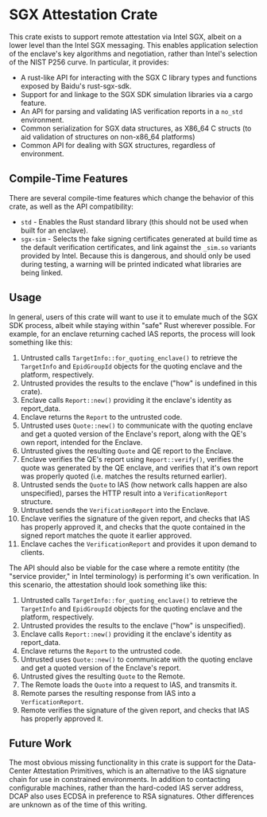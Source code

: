 # SGX Attestation Crate

This crate exists to support remote attestation via Intel SGX, albeit on a lower level than the Intel SGX messaging. This enables application selection of the enclave's key algorithms and negotiation, rather than Intel's selection of the NIST P256 curve. In particular, it provides:

 * A rust-like API for interacting with the SGX C library types and functions exposed by Baidu's rust-sgx-sdk.
 * Support for and linkage to the SGX SDK simulation libraries via a cargo feature.
 * An API for parsing and validating IAS verification reports in a `no_std` environment.
 * Common serialization for SGX data structures, as X86_64 C structs (to aid validation of structures on non-x86_64 platforms)
 * Common API for dealing with SGX structures, regardless of environment.

## Compile-Time Features

There are several compile-time features which change the behavior of this crate, as well as the API compatibility:

 * `std` - Enables the Rust standard library (this should not be used when built for an enclave).
 * `sgx-sim` - Selects the fake signing certificates generated at build time as the default verification certificates, and link against the `_sim.so` variants provided by Intel. Because this is dangerous, and should only be used during testing, a warning will be printed indicated what libraries are being linked.

## Usage

In general, users of this crate will want to use it to emulate much of the SGX SDK process, albeit while staying within "safe" Rust wherever possible. For example, for an enclave returning cached IAS reports, the process will look something like this:

 1. Untrusted calls `TargetInfo::for_quoting_enclave()` to retrieve the `TargetInfo` and `EpidGroupId` objects for the quoting enclave and the platform, respectively.
 1. Untrusted provides the results to the enclave ("how" is undefined in this crate).
 1. Enclave calls `Report::new()` providing it the enclave's identity as report_data.
 1. Enclave returns the `Report` to the untrusted code.
 1. Untrusted uses `Quote::new()` to communicate with the quoting enclave and get a quoted version of the Enclave's report, along with the QE's own report, intended for the Enclave.
 1. Untrusted gives the resulting `Quote` and QE report to the Enclave.
 1. Enclave verifies the QE's report using `Report::verify()`, verifies the quote was generated by the QE enclave, and verifies that it's own report was properly quoted (i.e. matches the results returned earlier).
 1. Untrusted sends the `Quote` to IAS (how network calls happen are also unspecified), parses the HTTP result into a `VerificationReport` structure.
 1. Untrusted sends the `VerificationReport` into the Enclave.
 1. Enclave verifies the signature of the given report, and checks that IAS has properly approved it, and checks that the quote contained in the signed report matches the quote it earlier approved.
 1. Enclave caches the `VerificationReport` and provides it upon demand to clients.

The API should also be viable for the case where a remote entitity (the "service provider," in Intel terminology) is performing it's own verification. In this scenario, the attestation should look something like this:

 1. Untrusted calls `TargetInfo::for_quoting_enclave()` to retrieve the `TargetInfo` and `EpidGroupId` objects for the quoting enclave and the platform, respectively.
 1. Untrusted provides the results to the enclave ("how" is unspecified).
 1. Enclave calls `Report::new()` providing it the enclave's identity as report_data.
 1. Enclave returns the `Report` to the untrusted code.
 1. Untrusted uses `Quote::new()` to communicate with the quoting enclave and get a quoted version of the Enclave's report.
 1. Untrusted gives the resulting `Quote` to the Remote.
 1. The Remote loads the `Quote` into a request to IAS, and transmits it.
 1. Remote parses the resulting response from IAS into a `VerficationReport`.
 1. Remote verifies the signature of the given report, and checks that IAS has properly approved it.

## Future Work

The most obvious missing functionality in this crate is support for the Data-Center Attestation Primitives, which is an alternative to the IAS signature chain for use in constrained environments. In addition to contacting configurable machines, rather than the hard-coded IAS server address, DCAP also uses ECDSA in preference to RSA signatures. Other differences are unknown as of the time of this writing.

